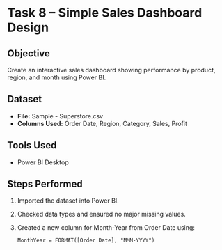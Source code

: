# Task 8 – Simple Sales Dashboard Design

## Objective

Create an interactive sales dashboard showing performance by product, region, and month using Power BI.

## Dataset

- **File:** Sample - Superstore.csv
- **Columns Used:** Order Date, Region, Category, Sales, Profit

## Tools Used

- Power BI Desktop

## Steps Performed

1. Imported the dataset into Power BI.
2. Checked data types and ensured no major missing values.
3. Created a new column for Month-Year from Order Date using:

   ```powerbi
   MonthYear = FORMAT([Order Date], "MMM-YYYY")

